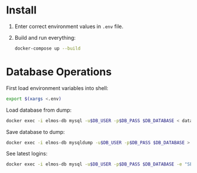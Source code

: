 # Install

1. Enter correct environment values in `.env` file.

2. Build and run everything:

    ```bash
    docker-compose up --build
    ```

# Database Operations

First load environment variables into shell:

```bash
export $(xargs <.env)
```

Load database from dump:

```bash
docker exec -i elmos-db mysql -u$DB_USER -p$DB_PASS $DB_DATABASE < data.sql
```

Save database to dump:

```bash
docker exec -i elmos-db mysqldump -u$DB_USER -p$DB_PASS $DB_DATABASE > elmos-db_$(date +%Y-%b-%d_%H-%M_%z).sql
```

See latest logins:

```bash
docker exec -i elmos-db mysql -u$DB_USER -p$DB_PASS $DB_DATABASE -e "SELECT last_access, id, department_id, gender, email FROM users ORDER BY last_access DESC LIMIT 16"
```
